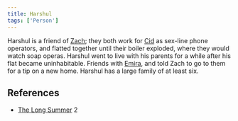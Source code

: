 ```yaml
---
title: Harshul
tags: ['Person']
---
```

Harshul is a friend of [Zach](/_wiki/zach.md); they both work for [Cid](/_wiki/cid-al-rashid.md) as sex-line phone operators, and flatted together until their boiler exploded, where they would watch soap operas.
Harshul went to live with his parents for a while after his flat became uninhabitable. Friends with [Emira](/_wiki/emira.md), and told Zach to go to them for a tip on a new home.
Harshul has a large family of at least six.

## References
- [The Long Summer](/_wiki/the-long-summer.md) 2

